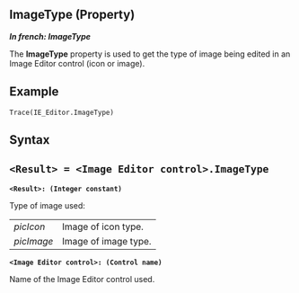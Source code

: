 
## ImageType (Property)

***In french: ImageType***
	



<a name="XUse"></a>
<a name="Use"></a>
<a name="description"></a>
The **ImageType** property is used to get the type of image being edited in an Image Editor control (icon or image).
<a name="Example1"></a>
<a name="sample_code"></a>

## Example


```wl
Trace(IE_Editor.ImageType)
```

<a name="XSYNTAX"></a>

## Syntax
<a name="SYNTAX1"></a>

`<Result> = <Image Editor control>.ImageType`
---

**`<Result>: (Integer constant)`**

Type of image used: 


|   |   |
| --- | --- |
| *picIcon* | Image of icon type. |
| *picImage* | Image of image type. |



**`<Image Editor control>: (Control name)`**

Name of the Image Editor control used. 




